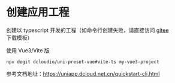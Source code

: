 # 创建应用工程

创建以 typescript 开发的工程（如命令行创建失败，请直接访问 [gitee](https://gitee.com/dcloud/uni-preset-vue/repository/archive/vite-ts.zip) 下载模板）

使用 Vue3/Vite 版

```shell
npx degit dcloudio/uni-preset-vue#vite-ts my-vue3-project
```

参考文档地址：https://uniapp.dcloud.net.cn/quickstart-cli.html
